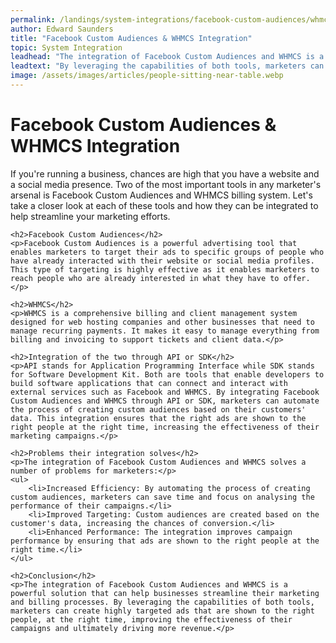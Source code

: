 ```yaml
---
permalink: /landings/system-integrations/facebook-custom-audiences/whmcs
author: Edward Saunders
title: "Facebook Custom Audiences & WHMCS Integration"
topic: System Integration
leadhead: "The integration of Facebook Custom Audiences and WHMCS is a powerful solution that can help businesses streamline their marketing and billing processes"
leadtext: "By leveraging the capabilities of both tools, marketers can create highly targeted ads that are shown to the right people, at the right time, improving the effectiveness of their campaigns and ultimately driving more revenue."
image: /assets/images/articles/people-sitting-near-table.webp
---
```

<div class="arttext">	<h1>Facebook Custom Audiences & WHMCS Integration</h1>
	<p>If you're running a business, chances are high that you have a website and a social media presence. Two of the most important tools in any marketer's arsenal is Facebook Custom Audiences and WHMCS billing system. Let's take a closer look at each of these tools and how they can be integrated to help streamline your marketing efforts.</p>

	<h2>Facebook Custom Audiences</h2>
	<p>Facebook Custom Audiences is a powerful advertising tool that enables marketers to target their ads to specific groups of people who have already interacted with their website or social media profiles. This type of targeting is highly effective as it enables marketers to reach people who are already interested in what they have to offer.</p>

	<h2>WHMCS</h2>
	<p>WHMCS is a comprehensive billing and client management system designed for web hosting companies and other businesses that need to manage recurring payments. It makes it easy to manage everything from billing and invoicing to support tickets and client data.</p>

	<h2>Integration of the two through API or SDK</h2>
	<p>API stands for Application Programming Interface while SDK stands for Software Development Kit. Both are tools that enable developers to build software applications that can connect and interact with external services such as Facebook and WHMCS. By integrating Facebook Custom Audiences and WHMCS through API or SDK, marketers can automate the process of creating custom audiences based on their customers' data. This integration ensures that the right ads are shown to the right people at the right time, increasing the effectiveness of their marketing campaigns.</p>

	<h2>Problems their integration solves</h2>
	<p>The integration of Facebook Custom Audiences and WHMCS solves a number of problems for marketers:</p>
	<ul>
		<li>Increased Efficiency: By automating the process of creating custom audiences, marketers can save time and focus on analysing the performance of their campaigns.</li>
		<li>Improved Targeting: Custom audiences are created based on the customer's data, increasing the chances of conversion.</li>
		<li>Enhanced Performance: The integration improves campaign performance by ensuring that ads are shown to the right people at the right time.</li>
	</ul>

	<h2>Conclusion</h2>
	<p>The integration of Facebook Custom Audiences and WHMCS is a powerful solution that can help businesses streamline their marketing and billing processes. By leveraging the capabilities of both tools, marketers can create highly targeted ads that are shown to the right people, at the right time, improving the effectiveness of their campaigns and ultimately driving more revenue.</p>
</div>